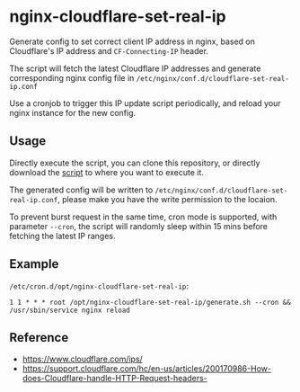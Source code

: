 # nginx-cloudflare-set-real-ip

Generate config to set correct client IP address in nginx, based on Cloudflare's IP address and `CF-Connecting-IP` header.

The script will fetch the latest Cloudflare IP addresses and generate corresponding nginx config file in `/etc/nginx/conf.d/cloudflare-set-real-ip.conf`

Use a cronjob to trigger this IP update script periodically, and reload your nginx instance for the new config.

## Usage

Directly execute the script, you can clone this repository, or directly download the [script](https://github.com/PeterDaveHello/nginx-cloudflare-set-real-ip/raw/master/generate.sh) to where you want to execute it.

The generated config will be written to `/etc/nginx/conf.d/cloudflare-set-real-ip.conf`, please make you have the write permission to the locaion.

To prevent burst request in the same time, cron mode is supported, with parameter `--cron`, the script will randomly sleep within 15 mins before fetching the latest IP ranges.

## Example

`/etc/cron.d/opt/nginx-cloudflare-set-real-ip`:

```cron
1 1 * * * root /opt/nginx-cloudflare-set-real-ip/generate.sh --cron && /usr/sbin/service nginx reload
```

## Reference

- https://www.cloudflare.com/ips/
- https://support.cloudflare.com/hc/en-us/articles/200170986-How-does-Cloudflare-handle-HTTP-Request-headers-
